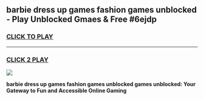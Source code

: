 
## barbie dress up games fashion games unblocked - Play Unblocked Gmaes & Free #6ejdp
<h3>
<a href="https://premium.freeplayer.one?title=barbie_dress_up_games_fashion_games_unblocked&ref=01M">CLICK TO PLAY</a></h3>
<hr>

<h3>
<a href="https://premium.freeplayer.one?title=barbie_dress_up_games_fashion_games_unblocked&ref=01M">CLICK 2 PLAY</a>
  
</h3>

<a href="https://premium.freeplayer.one?title=barbie_dress_up_games_fashion_games_unblocked&ref=01M"><img src="https://clearcache.store/games.png"></a>


**barbie dress up games fashion games unblocked games unblocked: Your Gateway to Fun and Accessible Online Gaming**
